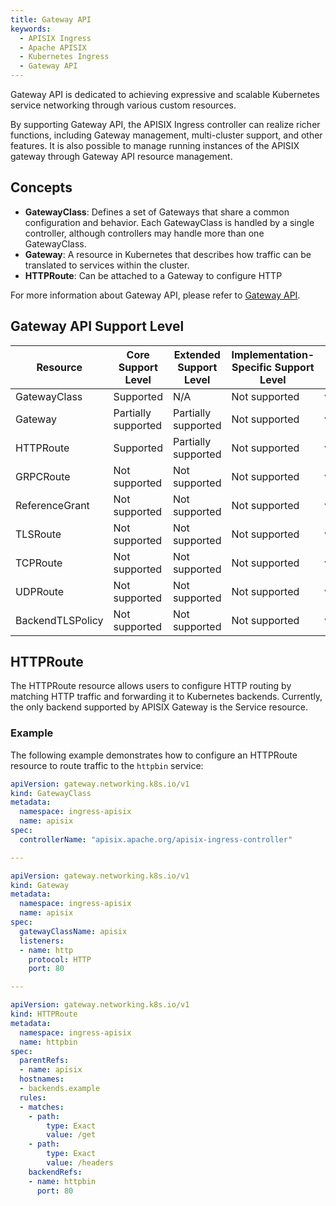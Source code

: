 ```yaml
---
title: Gateway API
keywords:
  - APISIX Ingress
  - Apache APISIX
  - Kubernetes Ingress
  - Gateway API
---
```

<!--
#
# Licensed to the Apache Software Foundation (ASF) under one or more
# contributor license agreements.  See the NOTICE file distributed with
# this work for additional information regarding copyright ownership.
# The ASF licenses this file to You under the Apache License, Version 2.0
# (the "License"); you may not use this file except in compliance with
# the License.  You may obtain a copy of the License at
#
#     http://www.apache.org/licenses/LICENSE-2.0
#
# Unless required by applicable law or agreed to in writing, software
# distributed under the License is distributed on an "AS IS" BASIS,
# WITHOUT WARRANTIES OR CONDITIONS OF ANY KIND, either express or implied.
# See the License for the specific language governing permissions and
# limitations under the License.
#
-->

Gateway API is dedicated to achieving expressive and scalable Kubernetes service networking through various custom resources.

By supporting Gateway API, the APISIX Ingress controller can realize richer functions, including Gateway management, multi-cluster support, and other features. It is also possible to manage running instances of the APISIX gateway through Gateway API resource management.

## Concepts

- **GatewayClass**: Defines a set of Gateways that share a common configuration and behavior. Each GatewayClass is handled by a single controller, although controllers may handle more than one GatewayClass.
- **Gateway**: A resource in Kubernetes that describes how traffic can be translated to services within the cluster.
- **HTTPRoute**: Can be attached to a Gateway to configure HTTP

For more information about Gateway API, please refer to [Gateway API](https://gateway-api.sigs.k8s.io/).

## Gateway API Support Level

| Resource         | Core Support Level  | Extended Support Level | Implementation-Specific Support Level | API Version |
| ---------------- | ------------------- | ---------------------- | ------------------------------------- | ----------- |
| GatewayClass     | Supported           | N/A                    | Not supported                         | v1          |
| Gateway          | Partially supported | Partially supported    | Not supported                         | v1          |
| HTTPRoute        | Supported           | Partially supported    | Not supported                         | v1          |
| GRPCRoute        | Not supported       | Not supported          | Not supported                         | v1          |
| ReferenceGrant   | Not supported       | Not supported          | Not supported                         | v1beta1     |
| TLSRoute         | Not supported       | Not supported          | Not supported                         | v1alpha2    |
| TCPRoute         | Not supported       | Not supported          | Not supported                         | v1alpha2    |
| UDPRoute         | Not supported       | Not supported          | Not supported                         | v1alpha2    |
| BackendTLSPolicy | Not supported       | Not supported          | Not supported                         | v1alpha3    |

## HTTPRoute

The HTTPRoute resource allows users to configure HTTP routing by matching HTTP traffic and forwarding it to Kubernetes backends. Currently, the only backend supported by APISIX Gateway is the Service resource.

### Example

The following example demonstrates how to configure an HTTPRoute resource to route traffic to the `httpbin` service:

```yaml
apiVersion: gateway.networking.k8s.io/v1
kind: GatewayClass
metadata:
  namespace: ingress-apisix
  name: apisix
spec:
  controllerName: "apisix.apache.org/apisix-ingress-controller"

---

apiVersion: gateway.networking.k8s.io/v1
kind: Gateway
metadata:
  namespace: ingress-apisix
  name: apisix
spec:
  gatewayClassName: apisix
  listeners:
  - name: http
    protocol: HTTP
    port: 80

---

apiVersion: gateway.networking.k8s.io/v1
kind: HTTPRoute
metadata:
  namespace: ingress-apisix
  name: httpbin
spec:
  parentRefs:
  - name: apisix
  hostnames:
  - backends.example
  rules:
  - matches: 
    - path:
        type: Exact
        value: /get
    - path:
        type: Exact
        value: /headers
    backendRefs:
    - name: httpbin
      port: 80
```
